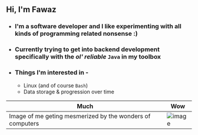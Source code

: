 ## Hi, I'm Fawaz 

- ### I'm a software developer and I like experimenting with all kinds of programming related nonsense :)
- ### Currently trying to get into backend development specifically with the _ol' reliable_ `Java` in my toolbox
- ### Things I'm interested in -
  - Linux (and of course `Bash`)
  - Data storage & progression over time 

| Much | Wow |
| -------- | -------- |
| Image of me geting mesmerized by the wonders of computers | ![image](https://github.com/derpynerd/DerpyNerd/assets/70688771/7b8e6229-234a-462d-95bf-c91f871f9545) |
